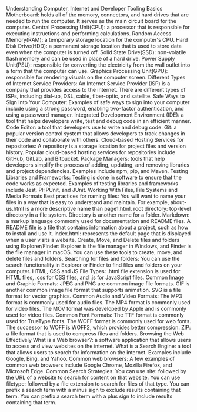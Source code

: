 <!-- @format -->

Understanding Computer, Internet and Developer Tooling Basics
Motherboard: holds all of the memory, connectors, and hard drives that are needed to run the computer. It serves as the main circuit board for the computer.
Central Processing Unit(CPU): a processor that is responsible for executing instructions and performing calculations.
Random Access Memory(RAM): a temporary storage location for the computer's CPU.
Hard Disk Drive(HDD): a permanent storage location that is used to store data even when the computer is turned off.
Solid State Drive(SSD): non-volatile flash memory and can be used in place of a hard drive.
Power Supply Unit(PSU): responsible for converting the electricity from the wall outlet into a form that the computer can use.
Graphics Processing Unit(GPU): responsible for rendering visuals on the computer screen.
Different Types of Internet Service Providers: An Internet Service Provider (ISP) is a company that provides access to the internet. There are different types of ISPs, including dial-up, DSL, cable, fiber-optic, and satellite.
Safe Ways to Sign Into Your Computer: Examples of safe ways to sign into your computer include using a strong password, enabling two-factor authentication, and using a password manager.
Integrated Development Environment (IDE): a tool that helps developers write, test and debug code in an efficient manner.
Code Editor: a tool that developers use to write and debug code.
Git: a popular version control system that allows developers to track changes in their code and collaborate with others.
Cloud-based Hosting Services for repositories: A repository is a storage location for project files and version history. Popular cloud-based hosting services for repositories include GitHub, GitLab, and Bitbucket.
Package Managers: tools that help developers simplify the process of adding, updating, and removing libraries and project dependencies. Examples include npm, pip, and Maven.
Testing Libraries and Frameworks: Testing is done in software to ensure that the code works as expected. Examples of testing libraries and frameworks include Jest, PHPUnit, and JUnit.
Working With Files, File Systems and Media Formats
Best practices for naming files: You will want to name your files in a way that is easy to understand and maintain. For example, about-us.html is a more descriptive name than page1.html.
root directory: top-level directory in a file system. Directory is another name for a folder.
Markdown: a markup language commonly used for documentation and README files. A README file is a file that contains information about a project, such as how to install and use it.
index.html: represents the default page that is displayed when a user visits a website.
Create, Move, and Delete files and folders using Explorer/Finder: Explorer is the file manager in Windows, and Finder is the file manager in macOS. You can use these tools to create, move, and delete files and folders.
Searching for files and folders: You can use the search functionality in Explorer or Finder to find files and folders on your computer.
HTML, CSS and JS File Types: .html file extension is used for HTML files, .css for CSS files, and .js for JavaScript files.
Common Image and Graphic Formats: JPEG and PNG are common image file formats. GIF is another common image file format that supports animation. SVG is a file format for vector graphics.
Common Audio and Video Formats: The MP3 format is commonly used for audio files. The MP4 format is commonly used for video files. The MOV format was developed by Apple and is commonly used for video files.
Common Font Formats: The TTF format is commonly used for TrueType fonts. The WOFF format is commonly used for web fonts. The successor to WOFF is WOFF2, which provides better compression.
ZIP: a file format that is used to compress files and folders.
Browsing the Web Effectively
What is a Web browser?: a software application that allows users to access and view websites on the internet.
What is a Search Engine: a tool that allows users to search for information on the internet. Examples include Google, Bing, and Yahoo.
Common web browsers: A few examples of common web browsers include Google Chrome, Mozilla Firefox, and Microsoft Edge.
Common Search Strategies: You can use site: followed by the URL of a website to search for content on that website. You can use filetype: followed by a file extension to search for files of that type. You can prefix a search term with a minus sign to exclude results containing that term. You can prefix a search term with a plus sign to include results containing that term.
